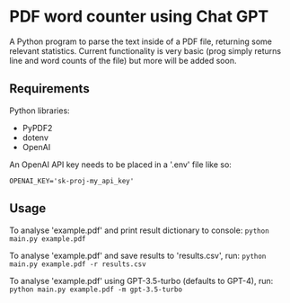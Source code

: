 # PDF word counter using Chat GPT

A Python program to parse the text inside of a PDF file, returning some relevant statistics. Current functionality is very basic (prog simply returns line and word counts of the file) but more will be added soon.

## Requirements
Python libraries:
- PyPDF2
- dotenv
- OpenAI

An OpenAI API key needs to be placed in a '.env' file like so: 

`OPENAI_KEY='sk-proj-my_api_key'`

## Usage
To analyse 'example.pdf' and print result dictionary to console:
`python main.py example.pdf`

To analyse 'example.pdf' and save results to 'results.csv', run:
`python main.py example.pdf -r results.csv`

To analyse 'example.pdf' using GPT-3.5-turbo (defaults to GPT-4), run:
`python main.py example.pdf -m gpt-3.5-turbo`
